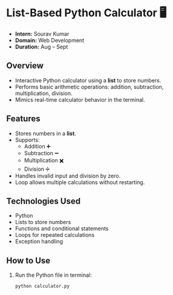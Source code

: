 # List-Based Python Calculator 🖥️

- **Intern:** Sourav Kumar
- **Domain:** Web Development
- **Duration:** Aug – Sept

## Overview
- Interactive Python calculator using a **list** to store numbers.
- Performs basic arithmetic operations: addition, subtraction, multiplication, division.
- Mimics real-time calculator behavior in the terminal.

## Features
- Stores numbers in a **list**.
- Supports:
  - Addition ➕
  - Subtraction ➖
  - Multiplication ✖️
  - Division ➗
- Handles invalid input and division by zero.
- Loop allows multiple calculations without restarting.

## Technologies Used
- Python
- Lists to store numbers
- Functions and conditional statements
- Loops for repeated calculations
- Exception handling

## How to Use
1. Run the Python file in terminal:
   ```bash
   python calculator.py
